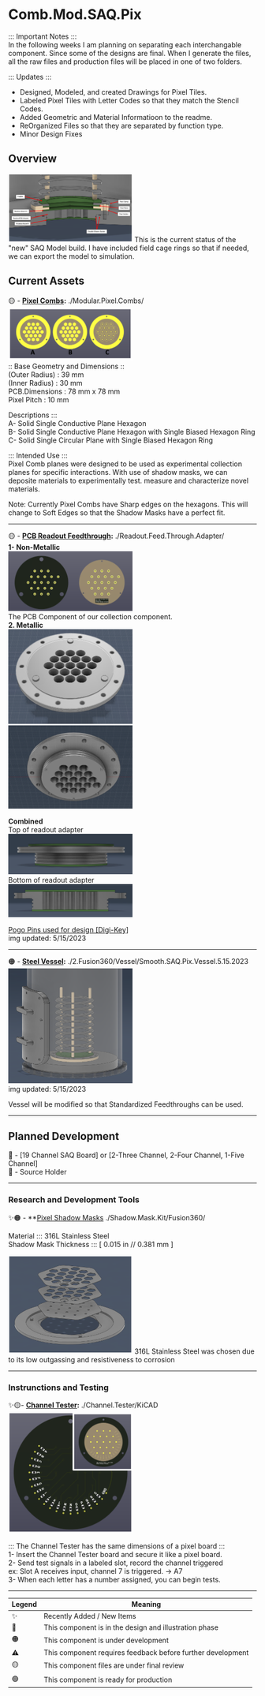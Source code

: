 # Comb.Mod.SAQ.Pix
::: Important Notes :::  
In the following weeks I am planning on separating each interchangable component. Since some of the designs are final. When I generate the files, all the raw files and production files will be placed in one of two folders.  

::: Updates :::
- Designed, Modeled, and created Drawings for Pixel Tiles.  
- Labeled Pixel Tiles with Letter Codes so that they match the Stencil Codes.  
- Added Geometric and Material Informatioon to the readme.  
- ReOrganized Files so that they are separated by function type.  
- Minor Design Fixes  


## Overview  
<img src="./z.ReadMeAssets/Images/Demo.png" width="50%">  
This is the current status of the "new" SAQ Model build. I have included field cage rings so that if needed, we can export the model to simulation.  
  
## Current Assets   
🟡 - **[Pixel Combs](/Modular.Pixel.Combs/):** ./Modular.Pixel.Combs/  
<img src="./z.ReadMeAssets/Images/Pixel.Combs.png" width="50%">     
:: Base Geometry and Dimensions ::  
(Outer Radius) : 39 mm  
(Inner Radius) : 30 mm  
PCB.Dimensions : 78 mm x 78 mm  
Pixel Pitch : 10 mm  
  
Descriptions :::  
A- Solid Single Conductive Plane Hexagon  
B- Solid Single Conductive Plane Hexagon with Single Biased Hexagon Ring  
C- Solid Single Circular Plane with Single Biased Hexagon Ring  
  
::: Intended Use :::  
Pixel Comb planes were designed to be used as experimental collection planes for specific interactions. With use of shadow masks, we can deposite materials to experimentally test. measure and characterize novel materials.  
  
Note: Currently Pixel Combs have Sharp edges on the hexagons. This will change to Soft Edges so that the Shadow Masks have a perfect fit.  
  
--------------  
🟡 - **[PCB Readout Feedthrough](/Readout.Feed.Through.Adapter/):** ./Readout.Feed.Through.Adapter/  
**1-  Non-Metallic**  
<img src="./z.ReadMeAssets/Images/Readout.PCB.png" width="50%">  
The PCB Component of our collection component.  
**2.  Metallic**  
<img src="./z.ReadMeAssets/Images/Readout.Top.png" width="50%">  
<img src="./z.ReadMeAssets/Images/Readout.Bot.png" width="50%">  
  
__Combined__  
Top of readout adapter  
<img src="./z.ReadMeAssets/Images/Readout.1.png" width="50%">  
Bottom of readout adapter  
<img src="./z.ReadMeAssets/Images/Readout.Adapter.png" width="50%">  

<a href="https://www.digikey.com/en/products/detail/mill-max-manufacturing-corp/0906-1-15-20-75-14-11-0/1147049">Pogo Pins used for design [Digi-Key]</a>  
img updated: 5/15/2023  
  
--------------  
🟠 - **[Steel Vessel](/Vessel.Full/Fusion360/):** ./2.Fusion360/Vessel/Smooth.SAQ.Pix.Vessel.5.15.2023     
<img src="./z.ReadMeAssets/Images/Vessel.png" width="50%">   
img updated: 5/15/2023  
  
Vessel will be modified so that Standardized Feedthroughs can be used.   
  
--------------- 
## Planned Development
📝 - [19 Channel SAQ Board] or [2-Three Channel, 2-Four Channel, 1-Five Channel]  
📝 - Source Holder   
  
  
---------------  
### Research and Development Tools ###
✨🟠 - **[Pixel Shadow Masks](/Shadow.Mask.Kit/Fusion360/) ./Shadow.Mask.Kit/Fusion360/  
    
  Material ::: 316L Stainless Steel   
  Shadow Mask Thickness ::: [ 0.015 in // 0.381 mm ]  
    
<img src="./z.ReadMeAssets/Images/Shadow.Mask.Kit.png" width="50%"> 
316L Stainless Steel was chosen due to its low outgassing and resistiveness to corrosion  
  
----------------  
### Instrunctions and Testing  
  
✨🟡- **[Channel Tester](/Channel.Tester/KiCAD/):** ./Channel.Tester/KiCAD  
<img src="./z.ReadMeAssets/Images/Channel.Tester.png" width="50%">   
  
::: The Channel Tester has the same dimensions of a pixel board :::  
1- Insert the Channel Tester board and secure it like a pixel board.  
2- Send test signals in a labeled slot, record the channel triggered  
  ex: Slot A receives input, channel 7 is triggered. -> A7  
3- When each letter has a number assigned, you can begin tests.  
  
  
---------------
|   Legend       |  Meaning                      |
|----------------|-------------------------------|
|✨| Recently Added / New Items            |
|📝| This component is in the design and illustration phase            |
|🟠| This component is under development            |
|⚠️| This component requires feedback before further development |
|🟡| This component files are under final review |
|🟢| This component is ready for production |

